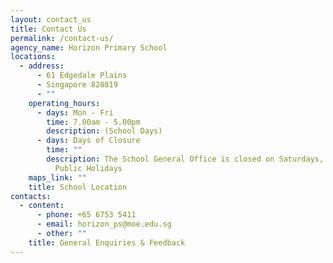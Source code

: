 ```yaml
---
layout: contact_us
title: Contact Us
permalink: /contact-us/
agency_name: Horizon Primary School
locations:
  - address:
      - 61 Edgedale Plains
      - Singapore 828819
      - ""
    operating_hours:
      - days: Mon - Fri
        time: 7.00am - 5.00pm
        description: (School Days)
      - days: Days of Closure
        time: ""
        description: The School General Office is closed on Saturdays, Sundays and
          Public Holidays
    maps_link: ""
    title: School Location
contacts:
  - content:
      - phone: +65 6753 5411
      - email: horizon_ps@moe.edu.sg
      - other: ""
    title: General Enquiries & Feedback
---
```

